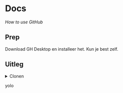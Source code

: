 # Docs

_How to use GitHub_

## Prep

Download GH Desktop en installeer het. Kun je best zelf.

## Uitleg

<details>
  <summary>Clonen</summary>

  ![01](./img/clonen/01.png)
  ![02](./img/clonen/02.png)
  ![03](./img/clonen/03.png)
  ![04](./img/clonen/04.png)
</details>

yolo